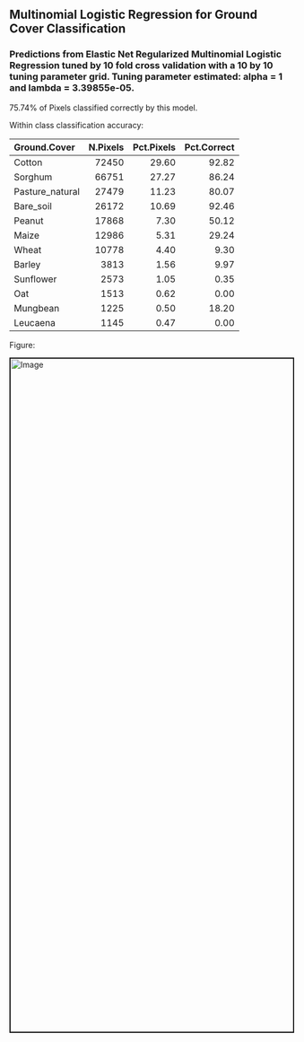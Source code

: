 ## Multinomial Logistic Regression for Ground Cover Classification

### Predictions from Elastic Net Regularized Multinomial Logistic Regression tuned by 10 fold cross validation with a 10 by 10 tuning parameter grid. Tuning parameter estimated: alpha = 1 and lambda = 3.39855e-05.

75.74% of Pixels classified correctly by this model.

Within class classification accuracy:

|Ground.Cover    | N.Pixels| Pct.Pixels| Pct.Correct|
|:---------------|--------:|----------:|-----------:|
|Cotton          |    72450|      29.60|       92.82|
|Sorghum         |    66751|      27.27|       86.24|
|Pasture_natural |    27479|      11.23|       80.07|
|Bare_soil       |    26172|      10.69|       92.46|
|Peanut          |    17868|       7.30|       50.12|
|Maize           |    12986|       5.31|       29.24|
|Wheat           |    10778|       4.40|        9.30|
|Barley          |     3813|       1.56|        9.97|
|Sunflower       |     2573|       1.05|        0.35|
|Oat             |     1513|       0.62|        0.00|
|Mungbean        |     1225|       0.50|       18.20|
|Leucaena        |     1145|       0.47|        0.00|


Figure: 

<img src="http://imgur.com/a/gJRUE" alt="Image" width="800" height="1200" border="2" /></a>

